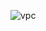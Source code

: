 ![vpc](https://user-images.githubusercontent.com/77698986/154193632-e76a7123-f0ad-4aff-8046-4e0f0a888d53.png)
